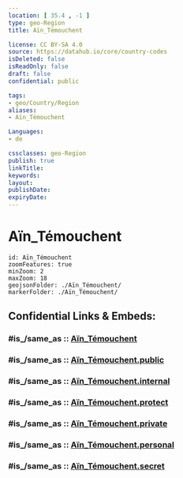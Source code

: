```yaml
---
location: [ 35.4 , -1 ] 
type: geo-Region
title: Aïn_Témouchent

license: CC BY-SA 4.0
source: https://datahub.io/core/country-codes
isDeleted: false
isReadOnly: false
draft: false
confidential: public

tags:
- geo/Country/Region
aliases:
- Aïn_Témouchent

Languages:
- de

cssclasses: geo-Region
publish: true
linkTitle: 
keywords: 
layout: 
publishDate: 
expiryDate: 
---
```


# Aïn_Témouchent

```leaflet
id: Aïn_Témouchent
zoomFeatures: true 
minZoom: 2 
maxZoom: 18
geojsonFolder: ./Aïn_Témouchent/
markerFolder: ./Aïn_Témouchent/
```


## Confidential Links & Embeds: 

### #is_/same_as :: [Aïn_Témouchent](/_Standards/Earth/Continent/Africa/Africa~North/Algeria/provinces~Algeria/Aïn_Témouchent.md) 

### #is_/same_as :: [Aïn_Témouchent.public](/_public/Earth/Continent/Africa/Africa~North/Algeria/provinces~Algeria/Aïn_Témouchent.public.md) 

### #is_/same_as :: [Aïn_Témouchent.internal](/_internal/Earth/Continent/Africa/Africa~North/Algeria/provinces~Algeria/Aïn_Témouchent.internal.md) 

### #is_/same_as :: [Aïn_Témouchent.protect](/_protect/Earth/Continent/Africa/Africa~North/Algeria/provinces~Algeria/Aïn_Témouchent.protect.md) 

### #is_/same_as :: [Aïn_Témouchent.private](/_private/Earth/Continent/Africa/Africa~North/Algeria/provinces~Algeria/Aïn_Témouchent.private.md) 

### #is_/same_as :: [Aïn_Témouchent.personal](/_personal/Earth/Continent/Africa/Africa~North/Algeria/provinces~Algeria/Aïn_Témouchent.personal.md) 

### #is_/same_as :: [Aïn_Témouchent.secret](/_secret/Earth/Continent/Africa/Africa~North/Algeria/provinces~Algeria/Aïn_Témouchent.secret.md)

